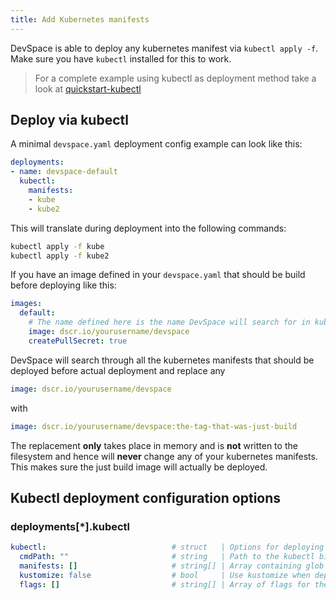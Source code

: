 ```yaml
---
title: Add Kubernetes manifests
---
```


DevSpace is able to deploy any kubernetes manifest via `kubectl apply -f`. Make sure you have `kubectl` installed for this to work.

> For a complete example using kubectl as deployment method take a look at [quickstart-kubectl](https://github.com/devspace-cloud/devspace/tree/master/examples/quickstart-kubectl)

## Deploy via kubectl

A minimal `devspace.yaml` deployment config example can look like this:
```yaml
deployments:
- name: devspace-default
  kubectl:
    manifests:
    - kube
    - kube2
```

This will translate during deployment into the following commands:
```bash
kubectl apply -f kube
kubectl apply -f kube2
```

If you have an image defined in your `devspace.yaml` that should be build before deploying like this:
```yaml
images:
  default:
    # The name defined here is the name DevSpace will search for in kubernetes manifests
    image: dscr.io/yourusername/devspace
    createPullSecret: true
```

DevSpace will search through all the kubernetes manifests that should be deployed before actual deployment and replace any 
```yaml
image: dscr.io/yourusername/devspace
```

with 

```yaml
image: dscr.io/yourusername/devspace:the-tag-that-was-just-build
```

The replacement **only** takes place in memory and is **not** written to the filesystem and hence will **never** change any of your kubernetes manifests. This makes sure the just build image will actually be deployed.  


## Kubectl deployment configuration options

### deployments[\*].kubectl
```yaml
kubectl:                            # struct   | Options for deploying with "kubectl apply"
  cmdPath: ""                       # string   | Path to the kubectl binary (Default: "" = detect automatically)
  manifests: []                     # string[] | Array containing glob patterns for the Kubernetes manifests to deploy using "kubectl apply" (e.g. kube or manifests/service.yaml)
  kustomize: false                  # bool     | Use kustomize when deploying manifests via "kubectl apply" (Default: false)
  flags: []                         # string[] | Array of flags for the "kubectl apply" command
```
